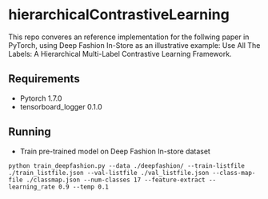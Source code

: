 # hierarchicalContrastiveLearning
This repo converes an reference implementation for the follwing paper in PyTorch, using Deep Fashion In-Store as an illustrative example:
Use All The Labels: A Hierarchical Multi-Label Contrastive Learning Framework.

## Requirements
* Pytorch 1.7.0
* tensorboard_logger 0.1.0

## Running
* Train pre-trained model on Deep Fashion In-store dataset
```
python train_deepfashion.py --data ./deepfashion/ --train-listfile ./train_listfile.json --val-listfile ./val_listfile.json --class-map-file ./classmap.json --num-classes 17 --feature-extract --learning_rate 0.9 --temp 0.1

```
